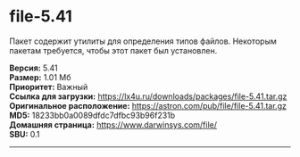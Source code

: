 # file-5.41
Пакет содержит утилиты для определения типов файлов. Некоторым пакетам требуется, чтобы этот пакет был установлен.

**Версия:** 5.41<br />
**Размер:** 1.01 Мб<br />
**Приоритет:** Важный<br />
**Ссылка для загрузки:** https://lx4u.ru/downloads/packages/file-5.41.tar.gz<br />
**Оригинальное расположение:** https://astron.com/pub/file/file-5.41.tar.gz<br/>
**MD5:** 18233bb0a0089dfdc7dfbc93b96f231b<br />
**Домашняя страница:** https://www.darwinsys.com/file/
<br />**SBU:** 0.1

***
